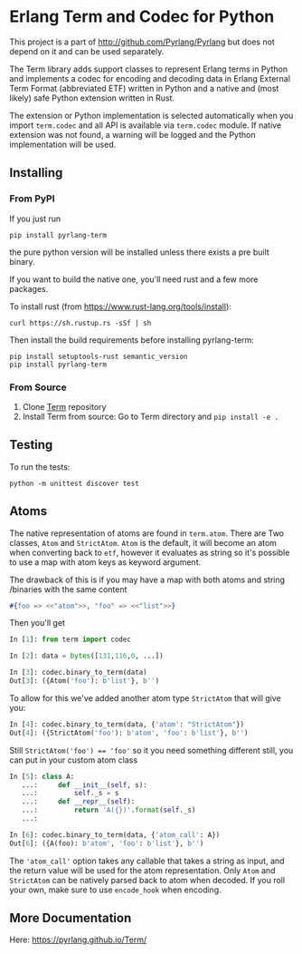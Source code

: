 Erlang Term and Codec for Python
================================

This project is a part of http://github.com/Pyrlang/Pyrlang
but does not depend on it and can be used separately.

The Term library adds support classes to represent Erlang terms in Python 
and implements a codec for encoding and decoding data in Erlang
External Term Format (abbreviated ETF) written in Python and a native 
and (most likely) safe Python extension written in Rust. 

The extension or Python implementation is selected automatically when you import 
`term.codec` and all API is available via `term.codec` module. If native 
extension was not found, a warning will be logged and the Python implementation
will be used.

## Installing

### From PyPI

If you just run 
```
pip install pyrlang-term
```
the pure python version will be installed unless there exists a pre built binary.

If you want to build the native one, you'll need rust and a few more packages.

To install rust (from https://www.rust-lang.org/tools/install):

```
curl https://sh.rustup.rs -sSf | sh
```

Then install the build requirements before installing pyrlang-term:

```
pip install setuptools-rust semantic_version
pip install pyrlang-term
```

### From Source

1. Clone [Term](https://github.com/Pyrlang/Term) repository
2. Install Term from source: Go to Term directory and `pip install -e .`

## Testing

To run the tests:

```
python -m unittest discover test
```


## Atoms

The native representation of atoms are found in `term.atom`. There are Two
classes, `Atom` and `StrictAtom`. `Atom` is the default, it will become an
atom when converting back to `etf`, however it evaluates as string so it's
possible to use a map with atom keys as keyword argument.

The drawback of this is if you may have a map with both atoms and string
/binaries with the same content

```erlang
#{foo => <<"atom">>, "foo" => <<"list">>}
```
Then you'll get
```python
In [1]: from term import codec

In [2]: data = bytes([131,116,0, ...])

In [3]: codec.binary_to_term(data)
Out[3]: ({Atom('foo'): b'list'}, b'')
```

To allow for this we've added another atom type `StrictAtom` that will give you:
```python
In [4]: codec.binary_to_term(data, {'atom': "StrictAtom"})
Out[4]: ({StrictAtom('foo'): b'atom', 'foo': b'list'}, b'')

```
Still `StrictAtom('foo') == 'foo'` so it you need something different still, you
can put in your custom atom class

```python
In [5]: class A:
   ...:     def __init__(self, s):
   ...:         self._s = s
   ...:     def __repr__(self):
   ...:         return 'A({})'.format(self._s)
   ...:

In [6]: codec.binary_to_term(data, {'atom_call': A})
Out[6]: ({A(foo): b'atom', 'foo': b'list'}, b'')

```
The `'atom_call'` option takes any callable that takes a string as input, and
the return value will be used for the atom representation. Only `Atom` and
`StrictAtom` can be natively parsed back to atom when decoded. If you roll your
own, make sure to use `encode_hook` when encoding.

More Documentation
-------------

Here: https://pyrlang.github.io/Term/
